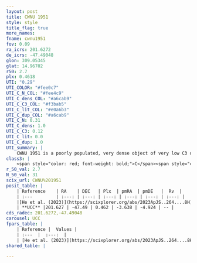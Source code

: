 ```yaml
---
layout: post
title: CWNU 1951
style: style
title_flag: true
more_names: 
fname: cwnu1951
fov: 0.09
ra_icrs: 201.6272
de_icrs: -47.49048
glon: 309.05345
glat: 14.96702
r50: 2.7
plx: 0.4618
UTI: "0.29"
UTI_COLOR: "#fee0c7"
UTI_C_N_COL: "#fee4c9"
UTI_C_dens_COL: "#a6cab9"
UTI_C_C3_COL: "#f3bab5"
UTI_C_lit_COL: "#e0a6b3"
UTI_C_dup_COL: "#a6cab9"
UTI_C_N: 0.31
UTI_C_dens: 1.0
UTI_C_C3: 0.12
UTI_C_lit: 0.0
UTI_C_dup: 1.0
UTI_summary: |
    CWNU 1951 is a poorly populated, very dense object of very low C3 quality. It was recently reported in the literature.
class3: |
    <span style="color: red; font-weight: bold;">C</span><span style="color: purple; font-weight: bold;">D</span>
r_50_val: 2.7
N_50_val: 31
scix_url: CWNU%201951
posit_table: |
    | Reference    | RA    | DEC   | Plx  | pmRA  | pmDE   |  Rv  |
    | :---         | :---: | :---: | :---: | :---: | :---: | :---: |
    |[He et al. (2023)](https://scixplorer.org/abs/2023ApJS..264....8H) | 201.637 | -47.469 | 0.507 | -3.607 | -4.82 | -- |
    | **UCC** |201.627 | -47.49 | 0.462 | -3.638 | -4.924 | -- | 
cds_radec: 201.6272,-47.49048
carousel: UCC
fpars_table: |
    | Reference |  Values |
    | :---  |  :---:  |
    | [He et al. (2023)](https://scixplorer.org/abs/2023ApJS..264....8H) | `A0=0.5, m-M=12.4, logAge=9.45` |
shared_table: |
    
---
```

